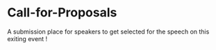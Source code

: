 # Call-for-Proposals
A submission place for speakers to get selected for the speech on this exiting event !

